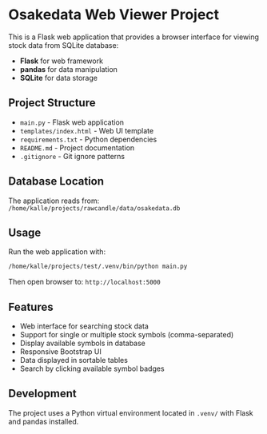 # Osakedata Web Viewer Project

This is a Flask web application that provides a browser interface for viewing stock data from SQLite database:
- **Flask** for web framework
- **pandas** for data manipulation  
- **SQLite** for data storage

## Project Structure
- `main.py` - Flask web application
- `templates/index.html` - Web UI template
- `requirements.txt` - Python dependencies
- `README.md` - Project documentation
- `.gitignore` - Git ignore patterns

## Database Location
The application reads from: `/home/kalle/projects/rawcandle/data/osakedata.db`

## Usage
Run the web application with:
```bash
/home/kalle/projects/test/.venv/bin/python main.py
```

Then open browser to: `http://localhost:5000`

## Features
- Web interface for searching stock data
- Support for single or multiple stock symbols (comma-separated)
- Display available symbols in database
- Responsive Bootstrap UI
- Data displayed in sortable tables
- Search by clicking available symbol badges

## Development
The project uses a Python virtual environment located in `.venv/` with Flask and pandas installed.